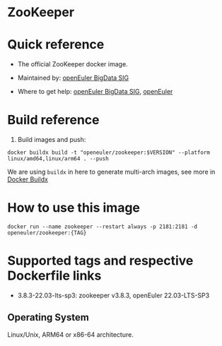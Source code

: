 # ZooKeeper

# Quick reference

- The official ZooKeeper docker image.

- Maintained by: [openEuler BigData SIG](https://gitee.com/openeuler/bigdata)

- Where to get help: [openEuler BigData SIG](https://gitee.com/openeuler/bigdata), [openEuler](https://gitee.com/openeuler/community)

# Build reference

1. Build images and push:
```shell
docker buildx build -t "openeuler/zookeeper:$VERSION" --platform linux/amd64,linux/arm64 . --push
```

We are using `buildx` in here to generate multi-arch images, see more in [Docker Buildx](https://docs.docker.com/buildx/working-with-buildx/)

# How to use this image

```shell
docker run --name zookeeper --restart always -p 2181:2181 -d openeuler/zookeeper:{TAG}
```

# Supported tags and respective Dockerfile links

- 3.8.3-22.03-lts-sp3: zookeeper v3.8.3, openEuler 22.03-LTS-SP3

## Operating System
Linux/Unix, ARM64 or x86-64 architecture.